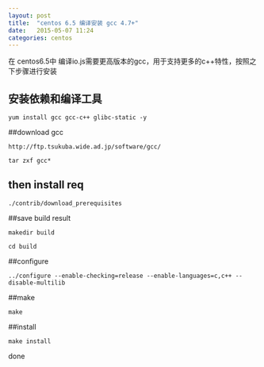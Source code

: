 ```yaml
---
layout: post
title:  "centos 6.5 编译安装 gcc 4.7+"
date:   2015-05-07 11:24
categories: centos
---
```


在 centos6.5中 编译io.js需要更高版本的gcc，用于支持更多的c++特性，按照之下步骤进行安装


## 安装依赖和编译工具
`yum install gcc gcc-c++ glibc-static -y`

##download gcc
 
`http://ftp.tsukuba.wide.ad.jp/software/gcc/`

`tar zxf gcc*`

## then install req 
`./contrib/download_prerequisites`

##save build result

`makedir build`

`cd build`

##configure

`../configure --enable-checking=release --enable-languages=c,c++ --disable-multilib`

##make

`make `

##install

`make install`

done
